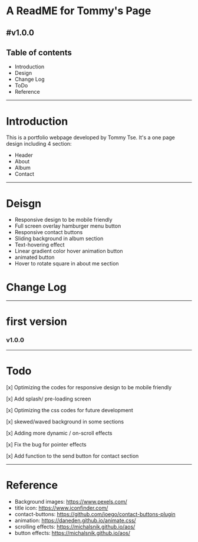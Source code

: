 # A ReadME for Tommy's Page
#v1.0.0
---
## Table of contents

* Introduction
* Design
* Change Log
* ToDo
* Reference

---

# Introduction
This is a portfolio webpage developed by Tommy Tse. It's a one page design including 4 section:
* Header
* About
* Album
* Contact

---

# Deisgn

- Responsive design to be mobile friendly
- Full screen overlay hamburger menu button
- Responsive contact buttons
- Sliding background in album section
- Text-hovering effect
- Linear gradient color hover animation button
- animated button
- Hover to rotate square in about me section


# Change Log

----
# first version

### v1.0.0

----

# Todo

[x] Optimizing the codes for responsive design to be mobile friendly

[x] Add splash/ pre-loading screen

[x] Optimizing the css codes for future development

[x] skewed/waved background in some sections

[x] Adding more dynamic / on-scroll effects

[x] Fix the bug for pointer effects

[x] Add function to the send button for contact section

---

# Reference

* Background images: https://www.pexels.com/
* title icon: https://www.iconfinder.com/
* contact-buttons: https://github.com/joego/contact-buttons-plugin
* animation: https://daneden.github.io/animate.css/
* scrolling effects: https://michalsnik.github.io/aos/
* button effects: https://michalsnik.github.io/aos/

